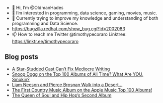 - 👋 Hi, I’m @OldmanHades
- 👀 I’m interested in programming, data science, gaming, movies, music.
- 🌱 Currently trying to improve my knowledge and understanding of both programming and Data Science.
- https://bugzilla.redhat.com/show_bug.cgi?id=2002083
- 📫 How to reach me Twitter @timothypecoraro
Linktree: https://linktr.ee/timothypecoraro

## Blog posts
<!-- BLOG-POST-LIST:START -->
- [A Star-Studded Cast Can’t Fix Mediocre Writing](https://medium.com/@timothypecoraro/a-star-studded-cast-cant-fix-mediocre-writing-8eb10b3d8009?source=rss-5097f5c9b801------2)
- [Snoop Dogg on the Top 100 Albums of All Time? What Are YOU, Smokin?](https://medium.com/@timothypecoraro/snoop-dogg-on-the-top-100-albums-of-all-time-what-are-you-smokin-01eca5941b8e?source=rss-5097f5c9b801------2)
- [Liam Neeson and Pierce Brosnan Walk into a Desert…](https://medium.com/@timothypecoraro/liam-neeson-and-pierce-brosnan-walk-into-a-desert-cc8e3c5b19fe?source=rss-5097f5c9b801------2)
- [The First Country Music Album on the Apple Music Top 100 Albums!](https://medium.com/@timothypecoraro/the-first-country-music-album-on-the-apple-music-top-100-albums-bda0ddb8d87b?source=rss-5097f5c9b801------2)
- [The Queen of Soul and Hip Hop’s Second Album](https://medium.com/@timothypecoraro/the-queen-of-soul-and-hip-hops-second-album-9b22b6fe87cf?source=rss-5097f5c9b801------2)
<!-- BLOG-POST-LIST:END -->
